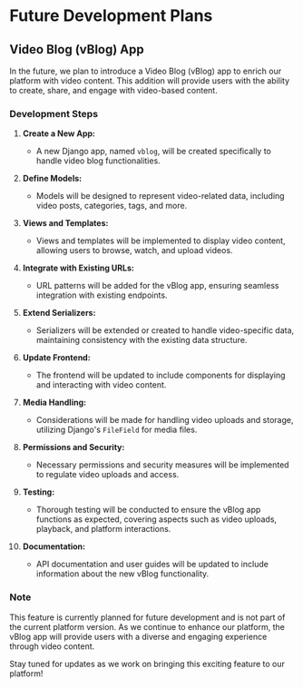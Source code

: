 # Future Development Plans

## Video Blog (vBlog) App

In the future, we plan to introduce a Video Blog (vBlog) app to enrich our platform with video content. This addition will provide users with the ability to create, share, and engage with video-based content.

### Development Steps

1. **Create a New App:**

   - A new Django app, named `vblog`, will be created specifically to handle video blog functionalities.
2. **Define Models:**

   - Models will be designed to represent video-related data, including video posts, categories, tags, and more.
3. **Views and Templates:**

   - Views and templates will be implemented to display video content, allowing users to browse, watch, and upload videos.
4. **Integrate with Existing URLs:**

   - URL patterns will be added for the vBlog app, ensuring seamless integration with existing endpoints.
5. **Extend Serializers:**

   - Serializers will be extended or created to handle video-specific data, maintaining consistency with the existing data structure.
6. **Update Frontend:**

   - The frontend will be updated to include components for displaying and interacting with video content.
7. **Media Handling:**

   - Considerations will be made for handling video uploads and storage, utilizing Django's `FileField` for media files.
8. **Permissions and Security:**

   - Necessary permissions and security measures will be implemented to regulate video uploads and access.
9. **Testing:**

   - Thorough testing will be conducted to ensure the vBlog app functions as expected, covering aspects such as video uploads, playback, and platform interactions.
10. **Documentation:**

    - API documentation and user guides will be updated to include information about the new vBlog functionality.

### Note

This feature is currently planned for future development and is not part of the current platform version. As we continue to enhance our platform, the vBlog app will provide users with a diverse and engaging experience through video content.

Stay tuned for updates as we work on bringing this exciting feature to our platform!
